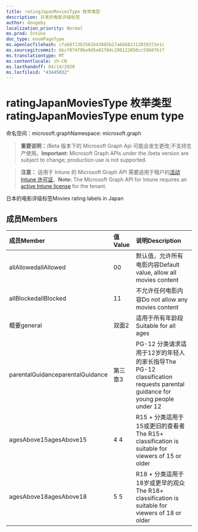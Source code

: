 ```yaml
---
title: ratingJapanMoviesType 枚举类型
description: 日本的电影评级标签
author: dougeby
localization_priority: Normal
ms.prod: Intune
doc_type: enumPageType
ms.openlocfilehash: cfa68f13b3561b43085b17a6b682112039372e1c
ms.sourcegitcommit: bbcf074f0be9d5e02f84c290122850cc5968fb1f
ms.translationtype: MT
ms.contentlocale: zh-CN
ms.lasthandoff: 04/14/2020
ms.locfileid: "43445032"
---
```

# <a name="ratingjapanmoviestype-enum-type"></a><span data-ttu-id="e578f-103">ratingJapanMoviesType 枚举类型</span><span class="sxs-lookup"><span data-stu-id="e578f-103">ratingJapanMoviesType enum type</span></span>

<span data-ttu-id="e578f-104">命名空间：microsoft.graph</span><span class="sxs-lookup"><span data-stu-id="e578f-104">Namespace: microsoft.graph</span></span>

> <span data-ttu-id="e578f-105">**重要说明：**/Beta 版本下的 Microsoft Graph Api 可能会发生更改;不支持生产使用。</span><span class="sxs-lookup"><span data-stu-id="e578f-105">**Important:** Microsoft Graph APIs under the /beta version are subject to change; production use is not supported.</span></span>

> <span data-ttu-id="e578f-106">**注意：** 适用于 Intune 的 Microsoft Graph API 需要适用于租户的[活动 Intune 许可证](https://go.microsoft.com/fwlink/?linkid=839381)。</span><span class="sxs-lookup"><span data-stu-id="e578f-106">**Note:** The Microsoft Graph API for Intune requires an [active Intune license](https://go.microsoft.com/fwlink/?linkid=839381) for the tenant.</span></span>

<span data-ttu-id="e578f-107">日本的电影评级标签</span><span class="sxs-lookup"><span data-stu-id="e578f-107">Movies rating labels in Japan</span></span>

## <a name="members"></a><span data-ttu-id="e578f-108">成员</span><span class="sxs-lookup"><span data-stu-id="e578f-108">Members</span></span>
|<span data-ttu-id="e578f-109">成员</span><span class="sxs-lookup"><span data-stu-id="e578f-109">Member</span></span>|<span data-ttu-id="e578f-110">值</span><span class="sxs-lookup"><span data-stu-id="e578f-110">Value</span></span>|<span data-ttu-id="e578f-111">说明</span><span class="sxs-lookup"><span data-stu-id="e578f-111">Description</span></span>|
|:---|:---|:---|
|<span data-ttu-id="e578f-112">allAllowed</span><span class="sxs-lookup"><span data-stu-id="e578f-112">allAllowed</span></span>|<span data-ttu-id="e578f-113">0</span><span class="sxs-lookup"><span data-stu-id="e578f-113">0</span></span>|<span data-ttu-id="e578f-114">默认值，允许所有电影内容</span><span class="sxs-lookup"><span data-stu-id="e578f-114">Default value, allow all movies content</span></span>|
|<span data-ttu-id="e578f-115">allBlocked</span><span class="sxs-lookup"><span data-stu-id="e578f-115">allBlocked</span></span>|<span data-ttu-id="e578f-116">1</span><span class="sxs-lookup"><span data-stu-id="e578f-116">1</span></span>|<span data-ttu-id="e578f-117">不允许任何电影内容</span><span class="sxs-lookup"><span data-stu-id="e578f-117">Do not allow any movies content</span></span>|
|<span data-ttu-id="e578f-118">概要</span><span class="sxs-lookup"><span data-stu-id="e578f-118">general</span></span>|<span data-ttu-id="e578f-119">双面</span><span class="sxs-lookup"><span data-stu-id="e578f-119">2</span></span>|<span data-ttu-id="e578f-120">适用于所有年龄段</span><span class="sxs-lookup"><span data-stu-id="e578f-120">Suitable for all ages</span></span>|
|<span data-ttu-id="e578f-121">parentalGuidance</span><span class="sxs-lookup"><span data-stu-id="e578f-121">parentalGuidance</span></span>|<span data-ttu-id="e578f-122">第三章</span><span class="sxs-lookup"><span data-stu-id="e578f-122">3</span></span>|<span data-ttu-id="e578f-123">PG-12 分类请求适用于12岁的年轻人的家长指导</span><span class="sxs-lookup"><span data-stu-id="e578f-123">The PG-12 classification requests parental guidance for young people under 12</span></span>|
|<span data-ttu-id="e578f-124">agesAbove15</span><span class="sxs-lookup"><span data-stu-id="e578f-124">agesAbove15</span></span>|<span data-ttu-id="e578f-125">4 </span><span class="sxs-lookup"><span data-stu-id="e578f-125">4</span></span>|<span data-ttu-id="e578f-126">R15 + 分类适用于15或更旧的查看者</span><span class="sxs-lookup"><span data-stu-id="e578f-126">The R15+ classification is suitable for viewers of 15 or older</span></span>|
|<span data-ttu-id="e578f-127">agesAbove18</span><span class="sxs-lookup"><span data-stu-id="e578f-127">agesAbove18</span></span>|<span data-ttu-id="e578f-128">5 </span><span class="sxs-lookup"><span data-stu-id="e578f-128">5</span></span>|<span data-ttu-id="e578f-129">R18 + 分类适用于18岁或更早的观众</span><span class="sxs-lookup"><span data-stu-id="e578f-129">The R18+ classification is suitable for viewers of 18 or older</span></span>|




